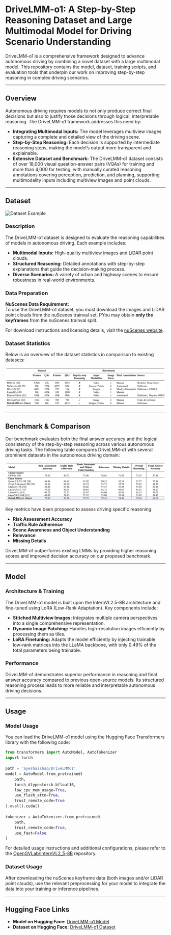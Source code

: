 # DriveLMM-o1: A Step-by-Step Reasoning Dataset and Large Multimodal Model for Driving Scenario Understanding

DriveLMM-o1 is a comprehensive framework designed to advance autonomous driving by combining a novel dataset with a large multimodal model. This repository contains the model, dataset, training scripts, and evaluation tools that underpin our work on improving step-by-step reasoning in complex driving scenarios.

---

## Overview

Autonomous driving requires models to not only produce correct final decisions but also to justify those decisions through logical, interpretable reasoning. The DriveLMM-o1 framework addresses this need by:

- **Integrating Multimodal Inputs:** The model leverages multiview images capturing a complete and detailed view of the driving scene.
- **Step-by-Step Reasoning:** Each decision is supported by intermediate reasoning steps, making the model’s output more transparent and explainable.
- **Extensive Dataset and Benchmark:** The DriveLMM-o1 dataset consists of over 18,000 visual question-answer pairs (VQAs) for training and more than 4,000 for testing, with manually curated reasoning annotations covering perception, prediction, and planning, supporting multimodality inputs including multiview images and point clouds.

---

## Dataset
![Dataset Example](data/example.drawio.png)
### Description

The DriveLMM-o1 dataset is designed to evaluate the reasoning capabilities of models in autonomous driving. Each example includes:
- **Multimodal Inputs:** High-quality multiview images and LiDAR point clouds.
- **Structured Reasoning:** Detailed annotations with step-by-step explanations that guide the decision-making process.
- **Diverse Scenarios:** A variety of urban and highway scenes to ensure robustness in real-world environments.

### Data Preparation

**NuScenes Data Requirement:**  
To use the DriveLMM-o1 dataset, you must download the images and LiDAR point clouds from the nuScenes trainval set. PYou may obtain **only the keyframes** from the nuScenes trainval split.

For download instructions and licensing details, visit the [nuScenes website](https://www.nuscenes.org).

### Dataset Statistics

Below is an overview of the dataset statistics in comparison to existing datasets:

![Dataset Statistics Table](data/dataset_stats.png)

---

## Benchmark & Comparison

Our benchmark evaluates both the final answer accuracy and the logical consistency of the step-by-step reasoning across various autonomous driving tasks. The following table compares DriveLMM-o1 with several prominent datasets in the autonomous driving domain:

![Benchmark Results Table](data/benchmark.JPG)

Key metrics have been proposed to assess driving specific reasoning:
- **Risk Assessment Accuracy**
- **Traffic Rule Adherence**
- **Scene Awareness and Object Understanding**
- **Relevance**
- **Missing Details**

DriveLMM-o1 outperforms existing LMMs by providing higher reasoning scores and improved decision accuracy on our proposed benchmark.

---

## Model

### Architecture & Training

The DriveLMM-o1 model is built upon the InternVL2.5-8B architecture and fine-tuned using LoRA (Low-Rank Adaptation). Key components include:

- **Stitched Multiview Images:** Integrates multiple camera perspectives into a single comprehensive representation.
- **Dynamic Image Patching:** Handles high-resolution images efficiently by processing them as tiles.
- **LoRA Finetuning:** Adapts the model efficiently by injecting trainable low-rank matrices into the LLaMA backbone, with only 0.49% of the total parameters being trainable.

### Performance

DriveLMM-o1 demonstrates superior performance in reasoning and final answer accuracy compared to previous open-source models. Its structured reasoning process leads to more reliable and interpretable autonomous driving decisions.

---

## Usage

### Model Usage

You can load the DriveLMM-o1 model using the Hugging Face Transformers library with the following code:

```python
from transformers import AutoModel, AutoTokenizer
import torch

path = 'ayeshaishaq/DriveLMMo1'
model = AutoModel.from_pretrained(
    path,
    torch_dtype=torch.bfloat16,
    low_cpu_mem_usage=True,
    use_flash_attn=True,
    trust_remote_code=True
).eval().cuda()

tokenizer = AutoTokenizer.from_pretrained(
    path,
    trust_remote_code=True,
    use_fast=False
)
```
For detailed usage instructions and additional configurations, please refer to the [OpenGVLab/InternVL2_5-8B](https://huggingface.co/OpenGVLab/InternVL2_5-8B) repository.

### Dataset Usage

After downloading the nuScenes keyframe data (both images and/or LiDAR point clouds), use the relevant preprocessing for your model to integrate the data into your training or inference pipelines.

---

## Hugging Face Links

- **Model on Hugging Face:** [DriveLMM-o1 Model]([https://huggingface.co/your-username/DriveLMM-o1](https://huggingface.co/ayeshaishaq/DriveLMMo1))
- **Dataset on Hugging Face:** [DriveLMM-o1 Dataset]([https://huggingface.co/your-username/DriveLMM-o1-dataset](https://huggingface.co/datasets/ayeshaishaq/DriveLMMo1))


